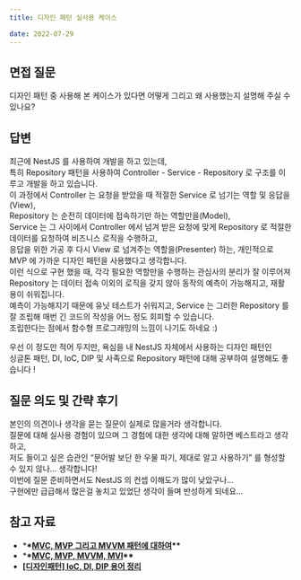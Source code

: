```yaml
---
title: 디자인 패턴 실사용 케이스

date: 2022-07-29
---
```


## 면접 질문

디자인 패턴 중 사용해 본 케이스가 있다면 어떻게 그리고 왜 사용했는지 설명해 주실 수 있나요?

## 답변

최근에 NestJS 를 사용하여 개발을 하고 있는데,  
특히 Repository 패턴을 사용하여 Controller - Service - Repository 로 구조를 이루고 개발을 하고 있습니다.  
이 과정에서 Controller 는 요청을 받았을 때 적절한 Service 로 넘기는 역할 및 응답을(View),  
Repository 는 순전히 데이터에 접속하기만 하는 역할만을(Model),  
Service 는 그 사이에서 Controller 에서 넘겨 받은 요청에 맞게 Repository 로 적절한 데이터를 요청하여 비즈니스 로직을 수행하고,  
응답을 위한 가공 후 다시 View 로 넘겨주는 역할을(Presenter) 하는, 개인적으로 MVP 에 가까운 디자인 패턴을 사용했다고 생각합니다.  
이런 식으로 구현 했을 때, 각각 필요한 역할만을 수행하는 관심사의 분리가 잘 이루어져  
Repository 는 데이터 접속 이외의 로직을 갖지 않아 동작의 예측이 가능해지고, 재활용이 쉬워집니다.  
예측이 가능해지기 때문에 유닛 테스트가 쉬워지고, Service 는 그러한 Repository 를 잘 조립해 매번 긴 코드의 작성을 어느 정도 회피할 수 있습니다.  
조립한다는 점에서 함수형 프로그래밍의 느낌이 나기도 하네요 :)

우선 이 정도만 적어 두지만, 욕심을 내 NestJS 자체에서 사용하는 디자인 패턴인  
싱글톤 패턴, DI, IoC, DIP 및 사족으로 Repository 패턴에 대해 공부하여 설명해도 좋습니다 !

## 질문 의도 및 간략 후기

본인의 의견이나 생각을 묻는 질문이 실제로 많을거라 생각합니다.  
질문에 대해 실사용 경험이 있으며 그 경험에 대한 생각에 대해 말하면 베스트라고 생각하고,  
저도 들이고 싶은 습관인 “문어발 보단 한 우물 파기, 제대로 알고 사용하기” 를 형성할 수 있지 않나… 생각합니다!  
이번에 질문 준비하면서도 NestJS 의 컨셉 이해도가 많이 낮았구나…  
구현에만 급급해서 많은걸 놓치고 있었단 생각이 들며 반성하게 되네요…

## 참고 자료

-   \***\*[MVC, MVP 그리고 MVVM 패턴에 대하여](https://devowen.com/457)\*\***
-   \***\*[MVC, MVP, MVVM, MVI](https://brunch.co.kr/@oemilk/113)\*\***
-   **[[디자인패턴] IoC, DI, DIP 용어 정리](https://black-jin0427.tistory.com/194)**

